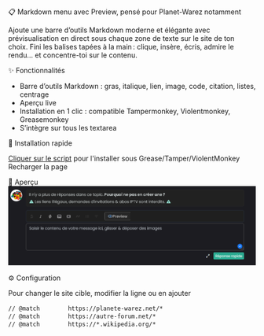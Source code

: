 📋 Markdown menu avec Preview, pensé pour Planet-Warez notamment



Ajoute une barre d’outils Markdown moderne et élégante avec prévisualisation en direct sous chaque zone de texte sur le site de ton choix.
Fini les balises tapées à la main : clique, insère, écris, admire le rendu… et concentre-toi sur le contenu.



✨ Fonctionnalités

* Barre d’outils Markdown : gras, italique, lien, image, code, citation, listes, centrage
* Aperçu live
* Installation en 1 clic : compatible Tampermonkey, Violentmonkey, Greasemonkey
* S’intègre sur tous les textarea



🚀 Installation rapide

[Cliquer sur le script](https://github.com/Aerya/Planet-Warez-Markdown-menu/raw/refs/heads/main/markdown-toolbar.user.js) pour l'installer sous Grease/Tamper/ViolentMonkey
Recharger la page



🎨 Aperçu
![markdownmenu.png](https://raw.githubusercontent.com/Aerya/Planet-Warez-Markdown-menu/refs/heads/main/markdownmenu.png)



⚙️ Configuration

Pour changer le site cible, modifier la ligne ou en ajouter

    // @match        https://planete-warez.net/*
    // @match        https://autre-forum.net/*
    // @match        https://*.wikipedia.org/*

